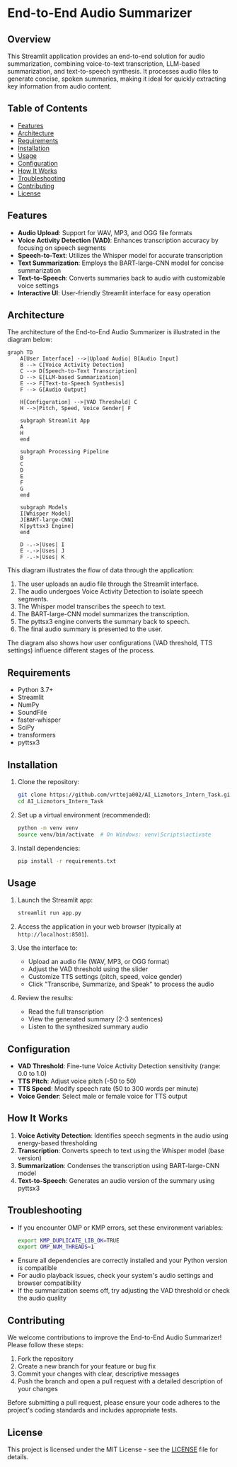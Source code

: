 # End-to-End Audio Summarizer

## Overview

This Streamlit application provides an end-to-end solution for audio summarization, combining voice-to-text transcription, LLM-based summarization, and text-to-speech synthesis. It processes audio files to generate concise, spoken summaries, making it ideal for quickly extracting key information from audio content.

## Table of Contents

- [Features](#features)
- [Architecture](#architecture)
- [Requirements](#requirements)
- [Installation](#installation)
- [Usage](#usage)
- [Configuration](#configuration)
- [How It Works](#how-it-works)
- [Troubleshooting](#troubleshooting)
- [Contributing](#contributing)
- [License](#license)

## Features

- **Audio Upload**: Support for WAV, MP3, and OGG file formats
- **Voice Activity Detection (VAD)**: Enhances transcription accuracy by focusing on speech segments
- **Speech-to-Text**: Utilizes the Whisper model for accurate transcription
- **Text Summarization**: Employs the BART-large-CNN model for concise summarization
- **Text-to-Speech**: Converts summaries back to audio with customizable voice settings
- **Interactive UI**: User-friendly Streamlit interface for easy operation

## Architecture

The architecture of the End-to-End Audio Summarizer is illustrated in the diagram below:

```mermaid
graph TD
    A[User Interface] -->|Upload Audio| B[Audio Input]
    B --> C[Voice Activity Detection]
    C --> D[Speech-to-Text Transcription]
    D --> E[LLM-based Summarization]
    E --> F[Text-to-Speech Synthesis]
    F --> G[Audio Output]

    H[Configuration] -->|VAD Threshold| C
    H -->|Pitch, Speed, Voice Gender| F

    subgraph Streamlit App
    A
    H
    end

    subgraph Processing Pipeline
    B
    C
    D
    E
    F
    G
    end

    subgraph Models
    I[Whisper Model]
    J[BART-large-CNN]
    K[pyttsx3 Engine]
    end

    D -.->|Uses| I
    E -.->|Uses| J
    F -.->|Uses| K
```

This diagram illustrates the flow of data through the application:
1. The user uploads an audio file through the Streamlit interface.
2. The audio undergoes Voice Activity Detection to isolate speech segments.
3. The Whisper model transcribes the speech to text.
4. The BART-large-CNN model summarizes the transcription.
5. The pyttsx3 engine converts the summary back to speech.
6. The final audio summary is presented to the user.

The diagram also shows how user configurations (VAD threshold, TTS settings) influence different stages of the process.

## Requirements

- Python 3.7+
- Streamlit
- NumPy
- SoundFile
- faster-whisper
- SciPy
- transformers
- pyttsx3

## Installation

1. Clone the repository:
   ```bash
   git clone https://github.com/vrtteja002/AI_Lizmotors_Intern_Task.git
   cd AI_Lizmotors_Intern_Task
   ```

2. Set up a virtual environment (recommended):
   ```bash
   python -m venv venv
   source venv/bin/activate  # On Windows: venv\Scripts\activate
   ```

3. Install dependencies:
   ```bash
   pip install -r requirements.txt
   ```

## Usage

1. Launch the Streamlit app:
   ```bash
   streamlit run app.py
   ```

2. Access the application in your web browser (typically at `http://localhost:8501`).

3. Use the interface to:
   - Upload an audio file (WAV, MP3, or OGG format)
   - Adjust the VAD threshold using the slider
   - Customize TTS settings (pitch, speed, voice gender)
   - Click "Transcribe, Summarize, and Speak" to process the audio

4. Review the results:
   - Read the full transcription
   - View the generated summary (2-3 sentences)
   - Listen to the synthesized summary audio

## Configuration

- **VAD Threshold**: Fine-tune Voice Activity Detection sensitivity (range: 0.0 to 1.0)
- **TTS Pitch**: Adjust voice pitch (-50 to 50)
- **TTS Speed**: Modify speech rate (50 to 300 words per minute)
- **Voice Gender**: Select male or female voice for TTS output

## How It Works

1. **Voice Activity Detection**: Identifies speech segments in the audio using energy-based thresholding
2. **Transcription**: Converts speech to text using the Whisper model (base version)
3. **Summarization**: Condenses the transcription using BART-large-CNN model
4. **Text-to-Speech**: Generates an audio version of the summary using pyttsx3

## Troubleshooting

- If you encounter OMP or KMP errors, set these environment variables:
  ```bash
  export KMP_DUPLICATE_LIB_OK=TRUE
  export OMP_NUM_THREADS=1
  ```
- Ensure all dependencies are correctly installed and your Python version is compatible
- For audio playback issues, check your system's audio settings and browser compatibility
- If the summarization seems off, try adjusting the VAD threshold or check the audio quality

## Contributing

We welcome contributions to improve the End-to-End Audio Summarizer! Please follow these steps:

1. Fork the repository
2. Create a new branch for your feature or bug fix
3. Commit your changes with clear, descriptive messages
4. Push the branch and open a pull request with a detailed description of your changes

Before submitting a pull request, please ensure your code adheres to the project's coding standards and includes appropriate tests.

## License

This project is licensed under the MIT License - see the [LICENSE](LICENSE) file for details.
